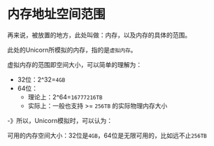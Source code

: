 # 内存地址空间范围

再来说，被放置的地方，此处叫做：内存，以及内存的具体的范围。

此处的Unicorn所模拟的内存，指的是`虚拟内存`。

虚拟内存的范围即空间大小，可以简单的理解为：

* 32位：2^32=`4GB`
* 64位：
    * 理论上：2^64=`16777216TB`
    * 实际上：一般也支持 >= `256TB` 的实际物理内存大小

-》所以，Unicorn模拟时，可以认为：

可用的内存空间大小：32位是`4GB`，64位是无限可用的，比如远不止`256TB`

